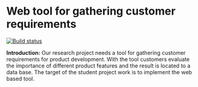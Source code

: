 Web tool for gathering customer requirements
====

[![Build status](https://ci.appveyor.com/api/projects/status/github/uta2014/requirementgathering?svg=true)](https://ci.appveyor.com/project/uta2014/requirementgathering)

**Introduction:**
Our research project needs a tool for gathering customer requirements for product development.  With the tool customers evaluate the importance of different product features and the result is located to a data base. The target of the student project work is to implement the web based tool.
